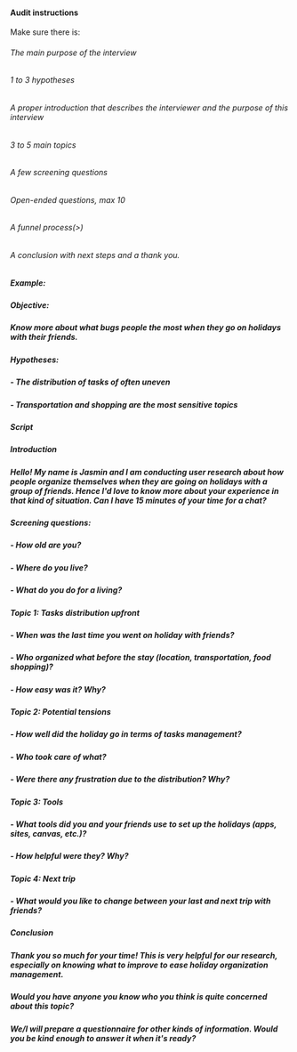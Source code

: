 #### Audit instructions

Make sure there is:

###### The main purpose of the interview
###### 1 to 3 hypotheses
###### A proper introduction that describes the interviewer and the purpose of this interview
###### 3 to 5 main topics
###### A few screening questions
###### Open-ended questions, max 10
###### A funnel process(>)
###### A conclusion with next steps and a thank you.

##### **Example:**

##### **Objective:** 

##### Know more about what bugs people the most when they go on holidays with their friends. 

##### **Hypotheses**: 

##### - The distribution of tasks of often uneven
##### - Transportation and shopping are the most sensitive topics

##### **Script**

##### **Introduction**

##### Hello! My name is Jasmin and I am conducting user research about how people organize themselves when they are going on holidays with a group of friends. Hence I'd love to know more about your experience in that kind of situation. Can I have 15 minutes of your time for a chat? 

##### **Screening questions:** 

##### - How old are you?
##### - Where do you live?
##### - What do you do for a living?

##### **Topic 1: Tasks distribution upfront**

##### - When was the last time you went on holiday with friends?
##### - Who organized what before the stay (location, transportation, food shopping)?
##### - How easy was it? Why?

##### **Topic 2: Potential tensions**

##### - How well did the holiday go in terms of tasks management?
##### - Who took care of what?
##### - Were there any frustration due to the distribution? Why?

##### **Topic 3: Tools**

##### - What tools did you and your friends use to set up the holidays (apps, sites, canvas, etc.)?
##### - How helpful were they? Why?

##### **Topic 4: Next trip**

##### - What would you like to change between your last and next trip with friends?

##### **Conclusion**

##### Thank you so much for your time! This is very helpful for our research, especially on knowing what to improve to ease holiday organization management. 

##### Would you have anyone you know who you think is quite concerned about this topic? 

##### We/I will prepare a questionnaire for other kinds of information. Would you be kind enough to answer it when it's ready?